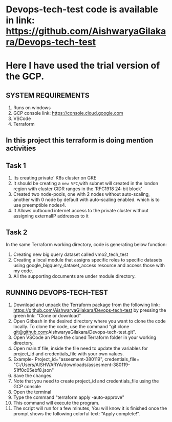 # Devops-tech-test code is available in link: https://github.com/AishwaryaGilakara/Devops-tech-test
# Here I have used the trial version of the GCP.
## SYSTEM REQUIREMENTS

1. Runs on windows
2. GCP console link: https://console.cloud.google.com
3. VSCode
4. Terraform

##  In this project this terraform is doing mention activities
## Task 1
1. Its creating private` K8s cluster on GKE
2. It should be creating a `new VPC`,with subnet will created in the london region with cluster CIDR ranges in the 'RFC1918 24-bit block'
3. Created two node-pools, one with 2 nodes without auto-scaling, another with 0 node by default with auto-scaling enabled. which is to use preemptible nodes4.
6. It Allows outbound internet access to the private cluster without assigning externalIP addresses to it
## Task 2
In the same Terraform working directory, code is generating below function:
1. Creating new big query dataset called vmo2_tech_test 
2. Creating a local module that assigns specific roles to specific datasets using google_bigquery_dataset_access resource and access those with my code.
3. All the supporting documents are under module directory.


## RUNNING DEVOPS-TECH-TEST

1. Download and unpack the Terraform package from the following link: https://github.com/AishwaryaGilakara/Devops-tech-test by pressing the green link: "Clone or download"
2. Open Gitbash in the desired directory where you want to clone the code locally. To clone the code, use the command "git clone git@github.com:AishwaryaGilakara/Devops-tech-test.git".
3. Open VSCode an Place the cloned Terraform folder in your working directory.
4. Open main.tf file, inside the file need to update the variables for project_id and credentials_file with your own values.
5. Example- Project_id="assesment-380119", credentials_file= "C:/Users/AISHWARYA/downloads/assesment-380119-51ff0c05ebf8.json"
6. Save the changes.
7. Note that you need to create project_id and credentials_file using the GCP console
8. Open the terminal 
9. Type the command "terraform apply -auto-approve"
10. This command will execute the program.
11. The script will run for a few minutes, You will know it is finished once the prompt shows the following colorful text: “Apply complete!”.
